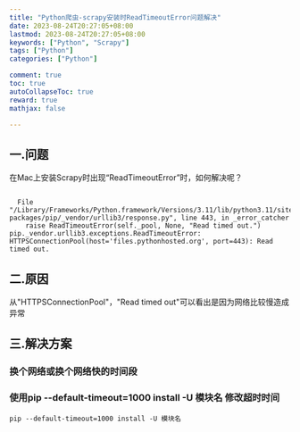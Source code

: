 ```yaml
---
title: "Python爬虫-scrapy安装时ReadTimeoutError问题解决"
date: 2023-08-24T20:27:05+08:00
lastmod: 2023-08-24T20:27:05+08:00
keywords: ["Python", "Scrapy"]
tags: ["Python"]
categories: ["Python"]

comment: true
toc: true
autoCollapseToc: true
reward: true
mathjax: false

---
```


<!--more-->

## 一.问题

在Mac上安装Scrapy时出现“ReadTimeoutError”时，如何解决呢？

```terminal

  File "/Library/Frameworks/Python.framework/Versions/3.11/lib/python3.11/site-packages/pip/_vendor/urllib3/response.py", line 443, in _error_catcher
    raise ReadTimeoutError(self._pool, None, "Read timed out.")
pip._vendor.urllib3.exceptions.ReadTimeoutError: HTTPSConnectionPool(host='files.pythonhosted.org', port=443): Read timed out.
```

## 二.原因

从"HTTPSConnectionPool"，"Read timed out"可以看出是因为网络比较慢造成异常

## 三.解决方案

###  换个网络或换个网络快的时间段
### 使用pip --default-timeout=1000 install -U 模块名 修改超时时间


```terminal
pip --default-timeout=1000 install -U 模块名

